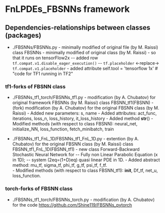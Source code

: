 # FnLPDEs_FBSNNs framework

## Dependencies-relationships between classes (packages)
* ./FBSNNs/FBSNNs.py - minimally modified of original file (by M. Raissi)
    class FBSNNs - minimally modified of original class (by M. Raissi)
        - so that it runs on tensorFlow2x
            -- added row `tf.compat.v1.disable_eager_execution()`
            -- `tf.placeholder` <-replace-> `tf.compat.v1.placeholder`
        - added attribute self.tool = 'tensorflow 1x' # "code for TF1 running in TF2"
        
### tf1-forks of FBSNN class
    
* ./FBSNNs_tf1_torch/FBSNNs_tf1.py - modification (by A. Chubatov) for original framework FBSNNs (by M. Raissi)
    class FBSNN_tf1(FBSNN) - (fork) modification (by A. Chubatov) for the original FBSNN class (by M. Raissi)
        - Added new parameters: s, name
        - Added attributes: act_func, iterations, loss_n, loss_history, it_loss_history
        - Added method __str__()
        - Modified methods (with respect to class FBSNN):
            neural_net, initialize_NN, loss_function, fetch_minibatch, train   
        
* ./FBSNNs_tf1_FnL_1D/FBSNNs_tf1_FnL_1D.py - extention (by A. Chubatov) for the original FBSNN class (by M. Raissi)
    class FBSNN_tf1_FnL_1D(FBSNN_tf1) - new class Forward-Backward Stochastic Neural Network for 
            -- Fully non Linear Parabolic Equation (x in 1D);
            -- system (2eq=(1+D)eq) quasi linear PDE in 1D.
        - Added abstract method: mu_tf, sigma_tf, phi_tf, g_tf, psi_tf, f_tf.       
        - Modified methods (with respect to class FBSNN_tf1):
            __init__, Df_tf, net_u, loss_function.
            
### torch-forks of FBSNN class
* ./FBSNNs_tf1_torch/FBSNNs_torch.py - modification (by A. Chubatov) for the code https://github.com/Shine119/FBSNNs_pytorch